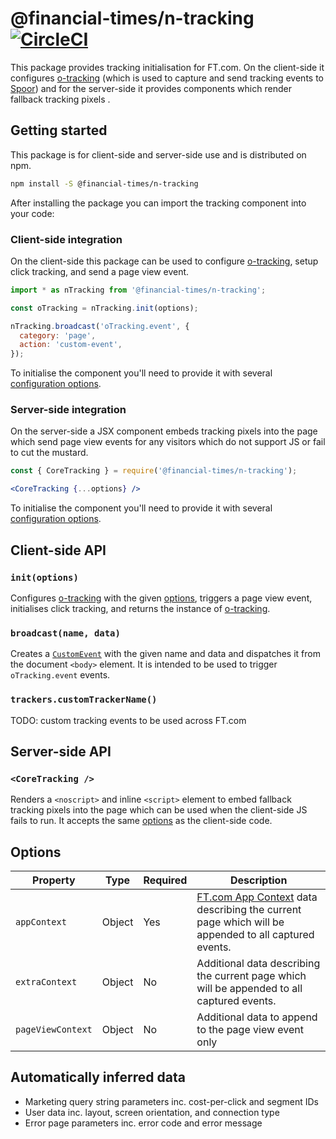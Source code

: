 # @financial-times/n-tracking [![CircleCI](https://circleci.com/gh/Financial-Times/n-tracking/tree/master.svg?style=svg)](https://circleci.com/gh/Financial-Times/n-tracking/tree/master)

This package provides tracking initialisation for FT.com. On the client-side it configures [o-tracking] (which is used to capture and send tracking events to [Spoor]) and for the server-side it provides components which render fallback tracking pixels .

[o-tracking]: https://github.com/Financial-Times/o-tracking
[Spoor]: https://spoor-docs.herokuapp.com/


## Getting started

This package is for client-side and server-side use and is distributed on npm.

```sh
npm install -S @financial-times/n-tracking
```

After installing the package you can import the tracking component into your code:

### Client-side integration

On the client-side this package can be used to configure [o-tracking], setup click tracking, and send a page view event.

```js
import * as nTracking from '@financial-times/n-tracking';

const oTracking = nTracking.init(options);

nTracking.broadcast('oTracking.event', {
  category: 'page',
  action: 'custom-event',
});
```

To initialise the component you'll need to provide it with several [configuration options](#options).


### Server-side integration

On the server-side a JSX component embeds tracking pixels into the page which send page view events for any visitors which do not support JS or fail to cut the mustard.

```jsx
const { CoreTracking } = require('@financial-times/n-tracking');

<CoreTracking {...options} />
```

To initialise the component you'll need to provide it with several [configuration options](#options).


## Client-side API

### `init(options)`

Configures [o-tracking] with the given [options](#options), triggers a page view event, initialises click tracking, and returns the instance of [o-tracking].

### `broadcast(name, data)`

Creates a [`CustomEvent`](https://developer.mozilla.org/en-US/docs/Web/API/CustomEvent) with the given name and data and dispatches it from the document `<body>` element. It is intended to be used to trigger `oTracking.event` events.

### `trackers.customTrackerName()`

TODO: custom tracking events to be used across FT.com


## Server-side API

### `<CoreTracking />`

Renders a `<noscript>` and inline `<script>` element to embed fallback tracking pixels into the page which can be used when the client-side JS fails to run. It accepts the same [options](#options) as the client-side code.


## Options

Property       | Type   | Required | Description
---------------|--------|----------|------------------------------------------------------------------
`appContext`   | Object | Yes      | [FT.com App Context] data describing the current page which will be appended to all captured events.
`extraContext` | Object | No       | Additional data describing the current page which will be appended to all captured events.
`pageViewContext` | Object | No | Additional data to append to the page view event only

[FT.com App Context]: https://github.com/Financial-Times/dotcom-page-kit/blob/master/packages/dotcom-server-app-context/schema.md


## Automatically inferred data

- Marketing query string parameters inc. cost-per-click and segment IDs
- User data inc. layout, screen orientation, and connection type
- Error page parameters inc. error code and error message

